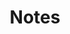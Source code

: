 ---
title: Notes
pagination:
  data: collections.notes
  size: 5000
  alias: posts
layout: layouts/posts
permalink: "{{ page.fileSlug }}/"
---